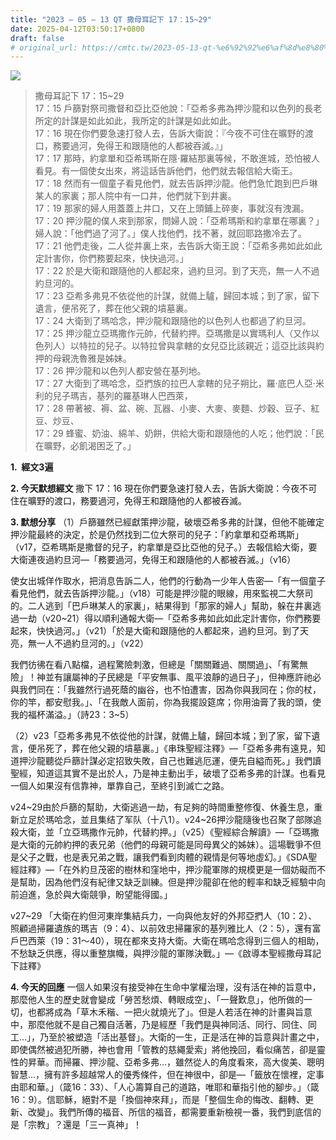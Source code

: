 ```yaml
---
title: "2023 – 05 – 13 QT 撒母耳記下 17：15~29"
date: 2025-04-12T03:50:17+0800
draft: false
# original_url: https://cmtc.tw/2023-05-13-qt-%e6%92%92%e6%af%8d%e8%80%b3%e8%a8%98%e4%b8%8b-17%ef%bc%9a1529
---
```


![](/images/qt.jpg)
> 撒母耳記下 17：15\~29  
> 17：15 戶篩對祭司撒督和亞比亞他說：「亞希多弗為押沙龍和以色列的長老所定的計謀是如此如此，我所定的計謀是如此如此。  
> 17：16 現在你們要急速打發人去，告訴大衛說：『今夜不可住在曠野的渡口，務要過河，免得王和跟隨他的人都被吞滅。』」  
> 17：17 那時，約拿單和亞希瑪斯在隱‧羅結那裏等候，不敢進城，恐怕被人看見。有一個使女出來，將這話告訴他們，他們就去報信給大衛王。  
> 17：18 然而有一個童子看見他們，就去告訴押沙龍。他們急忙跑到巴戶琳某人的家裏；那人院中有一口井，他們就下到井裏。  
> 17：19 那家的婦人用蓋蓋上井口，又在上頭鋪上碎麥，事就沒有洩漏。  
> 17：20 押沙龍的僕人來到那家，問婦人說：「亞希瑪斯和約拿單在哪裏？」婦人說：「他們過了河了。」僕人找他們，找不著，就回耶路撒冷去了。  
> 17：21 他們走後，二人從井裏上來，去告訴大衛王說：「亞希多弗如此如此定計害你，你們務要起來，快快過河。」  
> 17：22 於是大衛和跟隨他的人都起來，過約旦河。到了天亮，無一人不過約旦河的。  
> 17：23 亞希多弗見不依從他的計謀，就備上驢，歸回本城；到了家，留下遺言，便吊死了，葬在他父親的墳墓裏。  
> 17：24 大衛到了瑪哈念，押沙龍和跟隨他的以色列人也都過了約旦河。  
> 17：25 押沙龍立亞瑪撒作元帥，代替約押。亞瑪撒是以實瑪利人（又作以色列人）以特拉的兒子。以特拉曾與拿轄的女兒亞比該親近；這亞比該與約押的母親洗魯雅是姊妹。  
> 17：26 押沙龍和以色列人都安營在基列地。  
> 17：27 大衛到了瑪哈念，亞捫族的拉巴人拿轄的兒子朔比，羅‧底巴人亞‧米利的兒子瑪吉，基列的羅基琳人巴西萊，  
> 17：28 帶著被、褥、盆、碗、瓦器、小麥、大麥、麥麵、炒穀、豆子、紅豆、炒豆、  
> 17：29 蜂蜜、奶油、綿羊、奶餅，供給大衛和跟隨他的人吃；他們說：「民在曠野，必飢渴困乏了。」

**1.  經文3遍**

**2. 今天默想經文**
撒下 17：16 現在你們要急速打發人去，告訴大衛說：今夜不可住在曠野的渡口，務要過河，免得王和跟隨他的人都被吞滅。

**3. 默想分享**
（1）戶篩雖然已經獻策押沙龍，破壞亞希多弗的計謀，但他不能確定押沙龍最終的決定，於是仍然找到二位大祭司的兒子：「約拿單和亞希瑪斯」（v17，亞希瑪斯是撒督的兒子，約拿單是亞比亞他的兒子。）去報信給大衛，要大衛連夜過約旦河—「務要過河，免得王和跟隨他的人都被吞滅。」（v16）

使女出城佯作取水，把消息告訴二人，他們的行動為一少年人告密—「有一個童子看見他們，就去告訴押沙龍。」（v18）可能是押沙龍的眼線，用來監視二大祭司的。二人逃到「巴戶琳某人的家裏」，結果得到「那家的婦人」幫助，躲在井裏逃過一劫（v20\~21）得以順利通報大衛—「亞希多弗如此如此定計害你，你們務要起來，快快過河。」（v21）「於是大衛和跟隨他的人都起來，過約旦河。到了天亮，無一人不過約旦河的。」（v22）

我們彷彿在看八點檔，過程驚險刺激，但總是「關關難過、關關過」、「有驚無險」！神並有讓屬神的子民總是「平安無事、風平浪靜的過日子」，但神應許祂必與我們同在：「我雖然行過死蔭的幽谷，也不怕遭害，因為你與我同在；你的杖，你的竿，都安慰我。」、「在我敵人面前，你為我擺設筵席；你用油膏了我的頭，使我的福杯滿溢。」（詩23：3\~5）

（2）v23「亞希多弗見不依從他的計謀，就備上驢，歸回本城；到了家，留下遺言，便吊死了，葬在他父親的墳墓裏。」《串珠聖經注釋》—「亞希多弗有遠見，知道押沙龍聽從戶篩計謀必定招致失敗，自己也難逃厄運，便先自縊而死。」我們讀聖經，知道這其實不是出於人，乃是神主動出手，破壞了亞希多弗的計謀。也看見一個人如果沒有信靠神，單靠自己，至終引到滅亡之路。

v24\~29由於戶篩的幫助，大衛逃過一劫，有足夠的時間重整修復、休養生息，重新立足於瑪哈念，並且集结了军队（十八1）。v24\~26押沙龍隨後也召聚了部隊追殺大衛，並「立亞瑪撒作元帥，代替約押。」（v25）《聖經綜合解讀》—「亞瑪撒是大衛的元帥約押的表兄弟（他們的母親可能是同母異父的姊妹）。這場戰爭不但是父子之戰，也是表兄弟之戰，讓我們看到肉體的親情是何等地虛幻。」《SDA聖經註釋》—「在外約旦茂密的樹林和窪地中，押沙龍軍隊的規模更是一個妨礙而不是幫助，因為他們沒有紀律又缺乏訓練。但是押沙龍卻在他的輕率和缺乏經驗中向前迫進，急於與大衛競爭，盼望能得國。」

v27\~29 「大衛在約但河東岸集結兵力，一向與他友好的外邦亞捫人（10：2）、照顧過掃羅遺族的瑪吉（9：4）、以前效忠掃羅家的基列雅比人（2：5），還有富戶巴西萊（19：31～40），現在都來支持大衛。大衛在瑪哈念得到三個人的相助，不愁缺乏供應，得以重整旗幟，與押沙龍的軍隊決戰。」—《啟導本聖經撒母耳記下註釋》

**4. 今天的回應**
一個人如果沒有接受神在生命中掌權治理，沒有活在神的旨意中，那麼他人生的歷史就會變成「勞苦愁煩、轉眼成空」、「一聲歎息」，他所做的一切，也都將成為「草木禾稭、一把火就燒光了」。但是人若活在神的計畫與旨意中，那麼他就不是自己獨自活著，乃是經歷「我們是與神同活、同行、同住、同工…」，乃至於被塑造「活出基督」。大衛的一生，正是活在神的旨意與計畫之中，即使偶然被過犯所勝，神也會用「管教的慈繩愛索」將他挽回，看似痛苦，卻是靈性的昇華。而掃羅、押沙龍、亞希多弗…，雖然從人的角度看來，高大俊美、聰明智慧…，擁有許多超越常人的優秀條件，但在神很中，卻是—「籤放在懷裡，定事由耶和華。」（箴16：33）、「人心籌算自己的道路，唯耶和華指引他的腳步。」（箴16：9）。信耶穌，絕對不是「換個神來拜」，而是「整個生命的悔改、翻轉、更新、改變」。我們所傳的福音、所信的福音，都需要重新檢視一番，我們到底信的是「宗教」？還是「三一真神」！
